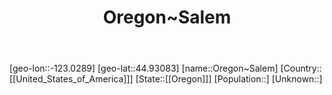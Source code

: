 ﻿---
title: "Oregon~Salem"
location: [44.93083,-123.0289]
type: City
tags:
- geo/City


SpocWebEntityId: 36104
isDeleted: false
confidential: public

---
[geo-lon::-123.0289]
[geo-lat::44.93083]
[name::Oregon~Salem]
[Country::[[United_States_of_America]]]
[State::[[Oregon]]]
[Population::]
[Unknown::]

